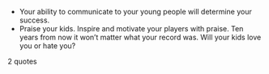  - Your ability to communicate to your young people will determine your success.
 - Praise your kids. Inspire and motivate your players with praise. Ten years from now it won’t matter what your record was. Will your kids love you or hate you?

2 quotes